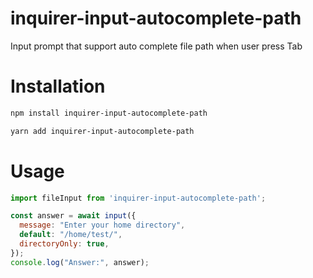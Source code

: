 # inquirer-input-autocomplete-path

Input prompt that support auto complete file path when user press Tab

# Installation

```sh
npm install inquirer-input-autocomplete-path

yarn add inquirer-input-autocomplete-path
```

# Usage

```js
import fileInput from 'inquirer-input-autocomplete-path';

const answer = await input({
  message: "Enter your home directory",
  default: "/home/test/",
  directoryOnly: true,
});
console.log("Answer:", answer);
```
